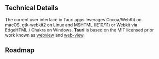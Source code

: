 ## Technical Details
The current user interface in Tauri apps leverages Cocoa/WebKit on macOS, gtk-webkit2 on Linux and MSHTML (IE10/11) or Webkit via EdgeHTML / Chakra on Windows. **Tauri** is based on the MIT licensed prior work known as [webview](https://github.com/zserge/webview) and [web-view]().



## Roadmap




